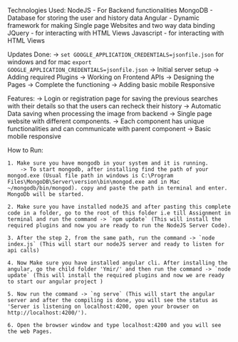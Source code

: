  

Technologies Used:
    NodeJS - For Backend functionalities
    MongoDB - Database for storing the user and history data
    Angular - Dynamic framework for making Single page Websites and two way data binding
    JQuery -  for interacting with HTML Views
    Javascript -  for interacting with HTML Views

Updates Done:
    -> `set GOOGLE_APPLICATION_CREDENTIALS=jsonfile.json` for windows and for mac `export GOOGLE_APPLICATION_CREDENTIALS=jsonfile.json`
    -> Initial server setup
    -> Adding required Plugins
    -> Working on Frontend APIs
    -> Designing the Pages
    -> Complete the functioning
    -> Adding basic mobile Responsive

Features:
    -> Login or registration page for saving the previous searches with their details so that the users can recheck their history
    -> Automatic Data saving when processing the image from backend
    -> Single page website with different components.
    -> Each component has unique functionalities and can communicate with parent component
    -> Basic mobile responsive


How to Run:

    1. Make sure you have mongodb in your system and it is running.
        -> To start mongodb, after installing find the path of your mongod.exe (Usual file path in windows is C:\Program Files\MongoDB\Server\version\bin\mongod.exe and in Mac ~/mongodb/bin/mongod). copy and paste the path in terminal and enter. MongoDb will be started.
    
    2. Make sure you have installed nodeJS and after pasting this complete code in a folder, go to the root of this folder i.e till Assignment in terminal and run the command -> `npm update` (This will install the required plugins and now you are ready to run the NodeJS Server Code).

    3. After the step 2, from the same path, run the command -> `node index.js` (This will start our nodeJS server and ready to listen for api calls)

    4. Now Make sure you have installed angular cli. After installing the angular, go the child folder 'Ymir/' and then run the command -> `node update` (This will install the required plugins and now we are ready to start our angular project )

    5. Now run the command -> `ng serve` (This will start the angular server and after the compiling is done, you will see the status as 'Server is listening on localhost:4200, open your browser on http://localhost:4200/').

    6. Open the browser window and type localhost:4200 and you will see the web Pages.
